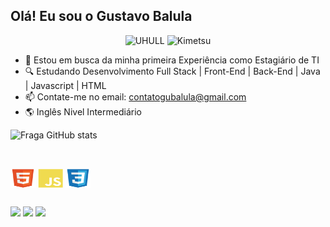## Olá! Eu sou o Gustavo Balula

<p align="center">
  <img alt="UHULL" height="200em" src="https://media.giphy.com/media/26BRzozg4TCBXv6QU/giphy.gif">
  <img alt="Kimetsu" height="200cm" src="https://media.giphy.com/media/VEzYdo930nTiTuVeMU/giphy-downsized.gif">
</p>


- 🔭 Estou em busca da minha primeira Experiência como Estagiário de TI
- 🔍 Estudando Desenvolvimento Full Stack | Front-End | Back-End | Java | Javascript | HTML
- 📫 Contate-me no email: contatogubalula@gmail.com
- 🌎 Inglês Nivel Intermediário



![Fraga GitHub stats](https://github-readme-stats.vercel.app/api?username=balula12&show_icons=true&theme=dracula&count_private=true)

##

<div style="display: inline_block"><br>
<img align="center" alt="HTML" height="30" width="40" src="https://raw.githubusercontent.com/devicons/devicon/master/icons/html5/html5-original.svg">
<img align="center" alt="Js" height="30" width="40" src="https://raw.githubusercontent.com/devicons/devicon/master/icons/javascript/javascript-plain.svg">
<img align="center" alt="Lescar-CSS" height="30" width="40" src="https://raw.githubusercontent.com/devicons/devicon/master/icons/css3/css3-original.svg">

</div>

##
<div> 
  
  <a href="https://instagram.com/gugaa_balula" target="_blank"><img src="https://img.shields.io/badge/-Instagram-%23E4405F?style=for-the-badge&logo=instagram&logoColor=white" target="_blank"></a>
  <a href = "mailto:contatogubalula@gmail.com"><img src="https://img.shields.io/badge/-Gmail-%23333?style=for-the-badge&logo=gmail&logoColor=white" target="_blank"></a>
  <a href="https://www.linkedin.com/in/gustavo-santos-balula-aa61b3243/" target="_blank"><img src="https://img.shields.io/badge/-LinkedIn-%230077B5?style=for-the-badge&logo=linkedin&logoColor=white" target="_blank"></a> 
  
</div>

